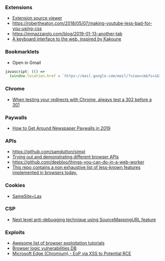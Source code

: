 ### Extensions

- [Extension source viewer](https://github.com/Rob--W/crxviewer)
- https://robertheaton.com/2018/05/07/making-youtube-less-bad-for-you-using-css
- https://mmazzarolo.com/blog/2019-01-13-another-tab
- [A keyboard interface to the web, inspired by Kakoune](https://github.com/alexherbo2/krabby)

### Bookmarklets

- Open in Gmail

```javascript
javascript: (() =>
  (window.location.href = `https://mail.google.com/mail/?view=cm&fs=1&tf=1&to=yourGmailAddress@gmail.com&su=${document.title}&body=${window.location.href}`))();
```

### Chrome

- [When testing your redirects with Chrome, always test a 302 before a 301](https://twitter.com/Nick_Craver/status/1190228229979877378)

### Paywalls

- [How to Get Around Newspaper Paywalls in 2019](https://t.co/pVtMutYzns)

### APIs

- https://github.com/samdutton/simpl
- [Trying out and demonstrating different browser APIs](https://github.com/vkallore/browser-apis)
- https://github.com/deebloo/things-you-can-do-in-a-web-worker
- [This repo contains a non exhaustive list of less-known features implemented in browsers today.](https://github.com/luruke/browser-2020)

### Cookies

- [SameSite=Lax](https://twitter.com/RenwaX23/status/1206475064125853696)

### CSP

- [Next level anti-debugging technique using SourceMappingURL feature](https://twitter.com/WeizmanGal/status/1207355263491149825)

### Exploits

- [Awesome list of browser exploitation tutorials ](https://github.com/Escapingbug/awesome-browser-exploit)
- [Browser logic vulnerabilities DB](https://github.com/Metnew/uxss-db)
- [Microsoft Edge (Chromium) - EoP via XSS to Potential RCE](https://twitter.com/Qab/status/1209457592126324737)
